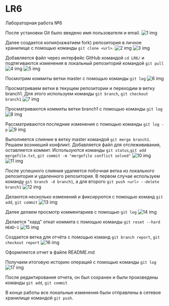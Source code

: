 # LR6
Лабораторная работа №6

После установки Git было введено имя пользователя и email.
![1 img](pictures/1.png)

Далее создается копия(нажатием fork) репозитория в личное хранилище с помощью команды ```git clone <url>```.
![2 img](pictures/2.png)
![3 img](pictures/3.png)

Добавляется файл через интерфейс GitHub командой ```cd LR6/``` и подтягиваются изменения в локальный репозиторий командой ```git pull```
![4 img](pictures/4.png)
![5 img](pictures/5.png)

Посмотрим коммиты ветки master с помощью команды ```git log```
![6 img](pictures/6.png)

Просматриваем ветки в текущем репозитории и переходим в ветку branch1. Для этого используем команды ```git branch```, ```git checkout branch1```
![7 img](pictures/7.png)

Просматриваются коммиты ветки branch1 с помощью команды ```git log```
![8 img](pictures/8.png)

Рассматриваются последние изменения с помощью команды ```git log -p```
![9 img](pictures/9.png)

Выполняется слияние в ветку master командой ```git merge branch1```.
Решаем возникший конфликт. Добавляется файл для отслежививания, оставляется коммит. Используются команды ```git status```,```git add mergefile.txt```, ```git commit -m "mergefile conflict solved"```
![10 img](pictures/10.png)
![11 img](pictures/11.png)

После успешного слияния удаляется побочная ветка из локального репозитория и удаленного репозитория. В первом случае используем команду ```git branch -d branch1```, а для второго ```git push <url> --delete branch1```
![12 img](pictures/12.png)

Делаются несколько изменений и фиксируются с помощью команд ```git add```, ```git commit```
![13 img](pictures/13.png)

Далее делаем просмотр комментариев с помощью ```git log```
![14 img](pictures/14.png)

Делается "хард" откат коммита с помощью команды ```git reset --hard HEAD~1```
![15 img](pictures/15.png)

Создается ветка для отчёта с помощью команд ```git branch report```, ```git checkout report```
![16 img](pictures/16.png)

Оформляется отчет в файле README.md

Получаем итоговую историю операций с помощью команды ```git log```
![17 img](pictures/17.png)

После редактирования отчета, он был сохранен и были произведены команды ```git add```, ```git commit```

В конце работы все локальные изменения были отправлены в сетевое хранилище командой ```git push```.